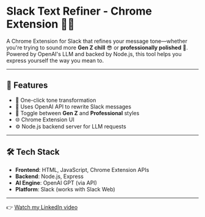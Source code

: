# Slack Text Refiner - Chrome Extension 💬✨

A Chrome Extension for Slack that refines your message tone—whether you're trying to sound more **Gen Z chill** 😎 or **professionally polished** 👔. Powered by OpenAI's LLM and backed by Node.js, this tool helps you express yourself the way you mean to.

---

## 🚀 Features

- 🔄 One-click tone transformation
- 🧠 Uses OpenAI API to rewrite Slack messages
- 🎯 Toggle between **Gen Z** and **Professional** styles
- 🌐 Chrome Extension UI
- ⚙️ Node.js backend server for LLM requests

---

## 🛠 Tech Stack

- **Frontend**: HTML, JavaScript, Chrome Extension APIs
- **Backend**: Node.js, Express
- **AI Engine**: OpenAI GPT (via API)
- **Platform**: Slack (works with Slack Web)

---


👉 [Watch my LinkedIn video](https://www.linkedin.com/posts/sukhad-adhikari_genzifyslack-workhardslackharder-builtthisat3am-activity-7346368658220175360-Sqca?utm_source=social_share_send&utm_medium=member_desktop_web&rcm=ACoAADoVVSUBuNtYnQH17i7IR9JQ80YnQ7zG3no)

